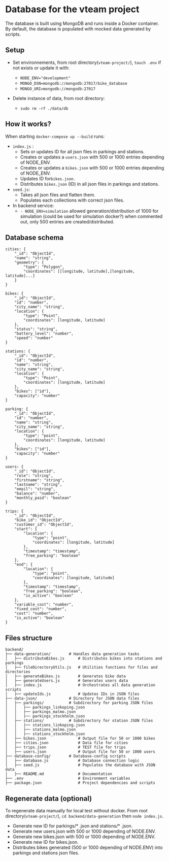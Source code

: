# Database for the vteam project
The database is built using MongoDB and runs inside a Docker container. By default, the database is populated with mocked data generated by scripts.

## Setup
* Set environnements, from root directory(`vteam-project/`), `touch .env` if not exists or update it with:
  * `NODE_ENV="development"`
  * `MONGO_DSN=mongodb://mongodb:27017/bike_database`
  * `MONGO_URI=mongodb://mongodb:27017`

* Delete instance of data, from root directory: 
    * `sudo rm -rf ./data/db`

## How it works?
When starting `docker-compose up --build` runs:
* `index.js` :
  * Sets or updates ID for all json files in parkings and stations.
  * Creates or updates a `users.json` with 500 or 1000 entries depending of NODE_ENV.
  * Creates or updates a `bikes.json` with 500 or 1000 entries depending of NODE_ENV.
  * Updates ID for`bikes.json`.
  * Distributes `bikes.json` (ID) in all json files in parkings and stations.
* `seed.js`:
  * Takes all json files and flatten them.
  * Populates each collections with correct json files.
* In backend service:
  * `- NODE_ENV=simulation` allowed generation/distribution of 1000 for simulation (could be used for simulation docker?) when commented out, only 500 entries are created/distributed.

## Database schema
	cities: { 
		"_id": "ObjectId",
		"name": "string",
		"geometry": {
			"type": "Polygon",
			"coordinates": [[longitude, latitude],[longitude, latitude]...]
		}
	}
	
	bikes: {
		"_id": "ObjectId",
		"id": "number",
		"city_name": "string",
		"location": {
			"type": "Point",
			"coordinates": [longitude, latitude]
		},
		"status": "string",
		"battery_level": "number",
		"speed": "number"
	}
	
	stations: {
		"_id": "ObjectId",
		"id": "number",
		"name": "string",
		"city_name": "string",
		"location": {
			"type": "Point",
			"coordinates": [longitude, latitude]
		},
		"bikes": ["id"],
		"capacity": "number"
	}
	
	parking: {
		"_id": "ObjectId",
		"id": "number",
		"name": "string",
		"city_name": "string",
		"location": {
			"type": "point",
			"coordinates": [longitude, latitude]
		},
		"bikes": ["id"],
		"capacity": "number"
	}

	users: {
		"_id": "ObjectId",
		"role": "string",
		"firstname": "string",
		"lastname": "string",
		"email": "string",
		"balance": "number",
		"monthly_paid": "boolean"
	}
	
	trips: {
		"_id": "ObjectId",
		"bike_id": "ObjectId",
		"customer_id": "ObjectId",
		"start": {
			"location": {
				"type": "point",
				"coordinates": [longitude, latitude]
			},
			"timestamp": "timestamp",
			"free_parking": "boolean"
		},
		"end": {
			"location": {
				"type": "point",
				"coordinates": [longitude, latitude]
			},
			"timestamp": "timestamp",
			"free_parking": "boolean",
			"is_active": "boolean"
		},
		"variable_cost": "number",
		"fixed_cost": "number",
		"cost": "number",
		"is_active": "boolean"
	}

## Files structure
	backend/
	├── data-generation/        # Handles data generation tasks
	│   ├── distributeBikes.js  	# Distributes bikes into stations and parkings
	│   ├── fileDirectoryUtils.js   # Utilities functions for files and directories
	│   ├── generateBikes.js    	# Generates bike data
	│   ├── generateUsers.js    	# Generates users data
	│   ├── index.js            	# Orchestrates all data generation scripts
	│   ├── updateIds.js        	# Updates IDs in JSON files
	├── data-json/              # Directory for JSON data files
	│   ├── parkings/           # Subdirectory for parking JSON files
	│   │   ├── parkings_linkoping.json
	│   │   ├── parkings_malmo.json
	│   │   ├── parkings_stockholm.json
	│   ├── stations/           # Subdirectory for station JSON files
	│   │   ├── stations_linkoping.json
	│   │   ├── stations_malmo.json
	│   │   ├── stations_stockholm.json
	│   ├── bikes.json    			# Output file for 50 or 1000 bikes
	│   ├── cities.json				# Data file for cities
	│   ├── trips.json      		# TEST file for trips
	│   ├── users.json      		# Output file for 50 or 1000 users
	├── database-config/        # Database-config scripts
	│   ├── database.js      		# Database connection logic
	│   ├── seed.js             	# Populates the database with JSON data
	│   ├── README.md               # Documentation
	├── .env                    	# Environment variables
	├── package.json            	# Project dependencies and scripts

## Regenerate data (optional)
To regenerate data manually for local test without docker. From root directory(`vteam-project/`), `cd backend/data-generation` then `node index.js`.
* Generate new ID for parkings/* .json and stations/* .json.
* Generate new users.json with 500 or 1000 depending of NODE.ENV.
* Generate new bikes.json with 500 or 1000 depending of NODE.ENV.
* Generate new ID for bikes.json.
* Distributes bikes generated (500 or 1000 depending of NODE.ENV) into parkings and stations json files.
